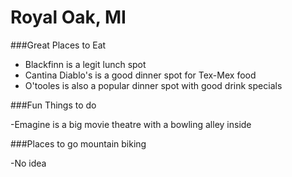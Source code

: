 # Royal Oak, MI

###Great Places to Eat

- Blackfinn is a legit lunch spot
- Cantina Diablo's is a good dinner spot for Tex-Mex food
- O'tooles is also a popular dinner spot with good drink specials

###Fun Things to do

-Emagine is a big movie theatre with a bowling alley inside

###Places to go mountain biking

-No idea

